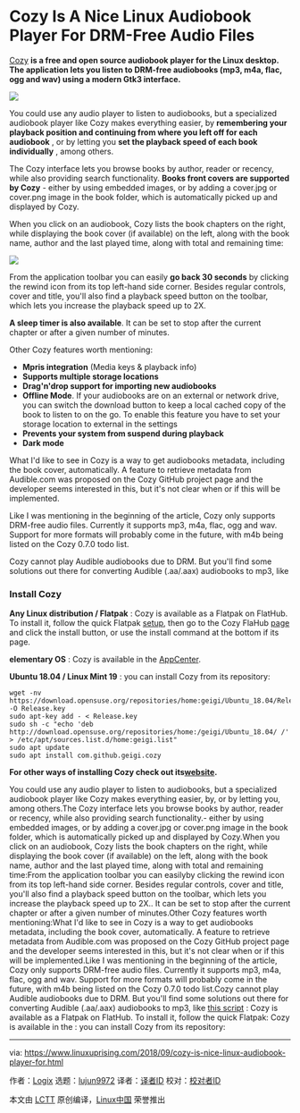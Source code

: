 Cozy Is A Nice Linux Audiobook Player For DRM-Free Audio Files
======
[Cozy][1] **is a free and open source audiobook player for the Linux desktop. The application lets you listen to DRM-free audiobooks (mp3, m4a, flac, ogg and wav) using a modern Gtk3 interface.**

![](https://4.bp.blogspot.com/-A1TWkOasR7s/W6DevbmTH9I/AAAAAAAABho/VSjQkiDeWK49xzJ2MXvvwk0T_AhGWqQRgCLcBGAs/s1600/cozy-audiobook-player.png)

You could use any audio player to listen to audiobooks, but a specialized audiobook player like Cozy makes everything easier, by **remembering your playback position and continuing from where you left off for each audiobook** , or by letting you **set the playback speed of each book individually** , among others.

The Cozy interface lets you browse books by author, reader or recency, while also providing search functionality. **Books front covers are supported by Cozy** \- either by using embedded images, or by adding a cover.jpg or cover.png image in the book folder, which is automatically picked up and displayed by Cozy.

When you click on an audiobook, Cozy lists the book chapters on the right, while displaying the book cover (if available) on the left, along with the book name, author and the last played time, along with total and remaining time:

![](https://4.bp.blogspot.com/-hqBITKAiYaM/W6De4HzckRI/AAAAAAAABhs/GxSjfpND4hkk6ZM29TKfwB1zzXPxNa0_gCLcBGAs/s640/cozy-audiobook-player-playback-chapters.png)

From the application toolbar you can easily **go back 30 seconds** by clicking the rewind icon from its top left-hand side corner. Besides regular controls, cover and title, you'll also find a playback speed button on the toolbar, which lets you increase the playback speed up to 2X.

**A sleep timer is also available**. It can be set to stop after the current chapter or after a given number of minutes.

Other Cozy features worth mentioning:

  * **Mpris integration** (Media keys  & playback info)
  * **Supports multiple storage locations**
  * **Drag'n'drop support for importing new audiobooks**
  * **Offline Mode**. If your audiobooks are on an external or network drive, you can switch the download button to keep a local cached copy of the book to listen to on the go. To enable this feature you have to set your storage location to external in the settings
  * **Prevents your system from suspend during playback**
  * **Dark mode**



What I'd like to see in Cozy is a way to get audiobooks metadata, including the book cover, automatically. A feature to retrieve metadata from Audible.com was proposed on the Cozy GitHub project page and the developer seems interested in this, but it's not clear when or if this will be implemented.

Like I was mentioning in the beginning of the article, Cozy only supports DRM-free audio files. Currently it supports mp3, m4a, flac, ogg and wav. Support for more formats will probably come in the future, with m4b being listed on the Cozy 0.7.0 todo list.

Cozy cannot play Audible audiobooks due to DRM. But you'll find some solutions out there for converting Audible (.aa/.aax) audiobooks to mp3, like

### Install Cozy

**Any Linux distribution / Flatpak** : Cozy is available as a Flatpak on FlatHub. To install it, follow the quick Flatpak [setup][4], then go to the Cozy FlaHub [page][5] and click the install button, or use the install command at the bottom if its page.

**elementary OS** : Cozy is available in the  [AppCenter][6].

**Ubuntu 18.04 / Linux Mint 19** : you can install Cozy from its repository:

```
wget -nv https://download.opensuse.org/repositories/home:geigi/Ubuntu_18.04/Release.key -O Release.key
sudo apt-key add - < Release.key
sudo sh -c "echo 'deb http://download.opensuse.org/repositories/home:/geigi/Ubuntu_18.04/ /' > /etc/apt/sources.list.d/home:geigi.list"
sudo apt update
sudo apt install com.github.geigi.cozy
```

**For other ways of installing Cozy check out its[website][2].**

You could use any audio player to listen to audiobooks, but a specialized audiobook player like Cozy makes everything easier, by, or by letting you, among others.The Cozy interface lets you browse books by author, reader or recency, while also providing search functionality.- either by using embedded images, or by adding a cover.jpg or cover.png image in the book folder, which is automatically picked up and displayed by Cozy.When you click on an audiobook, Cozy lists the book chapters on the right, while displaying the book cover (if available) on the left, along with the book name, author and the last played time, along with total and remaining time:From the application toolbar you can easilyby clicking the rewind icon from its top left-hand side corner. Besides regular controls, cover and title, you'll also find a playback speed button on the toolbar, which lets you increase the playback speed up to 2X.. It can be set to stop after the current chapter or after a given number of minutes.Other Cozy features worth mentioning:What I'd like to see in Cozy is a way to get audiobooks metadata, including the book cover, automatically. A feature to retrieve metadata from Audible.com was proposed on the Cozy GitHub project page and the developer seems interested in this, but it's not clear when or if this will be implemented.Like I was mentioning in the beginning of the article, Cozy only supports DRM-free audio files. Currently it supports mp3, m4a, flac, ogg and wav. Support for more formats will probably come in the future, with m4b being listed on the Cozy 0.7.0 todo list.Cozy cannot play Audible audiobooks due to DRM. But you'll find some solutions out there for converting Audible (.aa/.aax) audiobooks to mp3, like [this script][3] : Cozy is available as a Flatpak on FlatHub. To install it, follow the quick Flatpak: Cozy is available in the : you can install Cozy from its repository:

--------------------------------------------------------------------------------

via: https://www.linuxuprising.com/2018/09/cozy-is-nice-linux-audiobook-player-for.html

作者：[Logix][a]
选题：[lujun9972](https://github.com/lujun9972)
译者：[译者ID](https://github.com/译者ID)
校对：[校对者ID](https://github.com/校对者ID)

本文由 [LCTT](https://github.com/LCTT/TranslateProject) 原创编译，[Linux中国](https://linux.cn/) 荣誉推出

[a]: https://plus.google.com/118280394805678839070
[1]: https://cozy.geigi.de/
[2]: https://cozy.geigi.de/#how-can-i-get-it
[3]: https://gitlab.com/ReverendJ1/audiblefreedom/blob/master/audiblefreedom
[4]: https://flatpak.org/setup/
[5]: https://flathub.org/apps/details/com.github.geigi.cozy
[6]: https://appcenter.elementary.io/com.github.geigi.cozy/
